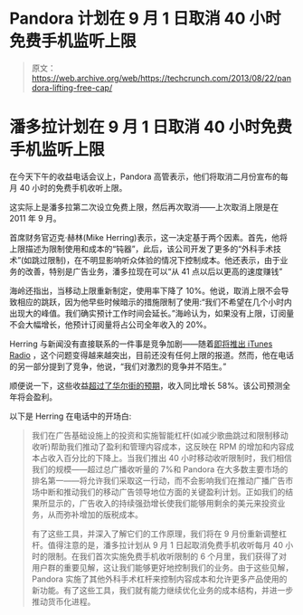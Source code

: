 # Pandora 计划在 9 月 1 日取消 40 小时免费手机监听上限

> 原文：<https://web.archive.org/web/https://techcrunch.com/2013/08/22/pandora-lifting-free-cap/>

# 潘多拉计划在 9 月 1 日取消 40 小时免费手机监听上限

在今天下午的收益电话会议上，Pandora 高管表示，他们将取消二月份宣布的每月 40 小时的免费手机收听上限。

这实际上是潘多拉第二次设立免费上限，然后再次取消——上次取消上限是在 2011 年 9 月。

首席财务官迈克·赫林(Mike Herring)表示，这一决定基于两个因素。首先，他将上限描述为限制使用和成本的“钝器”，此后，该公司开发了更多的“外科手术技术”(如跳过限制)，在不明显影响听众体验的情况下控制成本。他还表示，由于业务的改善，特别是广告业务，潘多拉现在可以“从 41 点以后以更高的速度赚钱”

海岭还指出，当移动上限重新制定，使用率下降了 10%。他说，取消上限不会导致相应的跳跃，因为他早些时候暗示的措施限制了使用:“我们不希望在几个小时内出现大的峰值。我们确实预计工作时间会延长。”海岭认为，如果没有上限，订阅量不会大幅增长，他预计订阅量将占公司全年收入的 20%。

Herring 与新闻没有直接联系的一件事是竞争加剧——随着[即将推出 iTunes Radio](https://web.archive.org/web/20230404170619/https://techcrunch.com/2013/06/10/itunes-radio-pandora-slacker-response/) ，这个问题变得越来越突出，目前还没有任何上限的报道。然而，他在电话的另一部分提到了竞争，他说，“我们对激烈的竞争并不陌生。”

顺便说一下，这些收益[超过了华尔街的预期](https://web.archive.org/web/20230404170619/https://techcrunch.com/2013/08/22/pandora-revenue-beats-the-street-grows-58-to-162m-for-its-last-quarter-before-itunes-radio/)，收入同比增长 58%。该公司预测全年将会盈利。

以下是 Herring 在电话中的开场白:

> 我们在广告基础设施上的投资和实施智能杠杆(如减少歌曲跳过和限制移动收听)帮助我们推动了盈利和管理内容成本，这反映在 RPM 的增加和内容成本占收入百分比的下降上。当我们推出 40 小时移动收听限制时，我们相信我们的规模——超过总广播收听量的 7%和 Pandora 在大多数主要市场的排名第一——将允许我们采取这一行动，而不会影响我们在推动广播广告市场中断和推动我们的移动广告领导地位方面的关键盈利计划。正如我们的结果所显示的，广告收入的持续强劲增长使我们能够用剩余的美元来投资业务，从而弥补增加的版税成本。
> 
> 有了这些工具，并深入了解它们的工作原理，我们将在 9 月份重新调整杠杆。值得注意的是，潘多拉计划从 9 月 1 日起取消免费手机收听每月 40 小时的限制。在我们首次实施免费手机收听限制的 6 个月里，我们获得了对用户群的重要见解，这让我们能够更好地控制我们的业务。由于这些见解，Pandora 实施了其他外科手术杠杆来控制内容成本和允许更多产品使用的新功能。有了这些工具，我们就有能力继续优化业务的成本结构，并进一步推动货币化进程。